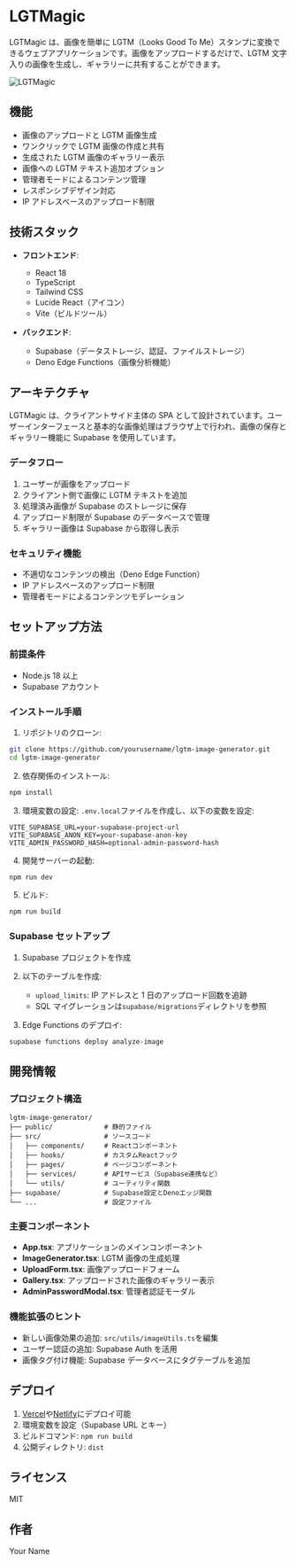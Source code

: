 # LGTMagic

LGTMagic は、画像を簡単に LGTM（Looks Good To Me）スタンプに変換できるウェブアプリケーションです。画像をアップロードするだけで、LGTM 文字入りの画像を生成し、ギャラリーに共有することができます。

![LGTMagic](https://example.com/lgtmagic-screenshot.png)

## 機能

- 画像のアップロードと LGTM 画像生成
- ワンクリックで LGTM 画像の作成と共有
- 生成された LGTM 画像のギャラリー表示
- 画像への LGTM テキスト追加オプション
- 管理者モードによるコンテンツ管理
- レスポンシブデザイン対応
- IP アドレスベースのアップロード制限

## 技術スタック

- **フロントエンド**:

  - React 18
  - TypeScript
  - Tailwind CSS
  - Lucide React（アイコン）
  - Vite（ビルドツール）

- **バックエンド**:
  - Supabase（データストレージ、認証、ファイルストレージ）
  - Deno Edge Functions（画像分析機能）

## アーキテクチャ

LGTMagic は、クライアントサイド主体の SPA として設計されています。ユーザーインターフェースと基本的な画像処理はブラウザ上で行われ、画像の保存とギャラリー機能に Supabase を使用しています。

### データフロー

1. ユーザーが画像をアップロード
2. クライアント側で画像に LGTM テキストを追加
3. 処理済み画像が Supabase のストレージに保存
4. アップロード制限が Supabase のデータベースで管理
5. ギャラリー画像は Supabase から取得し表示

### セキュリティ機能

- 不適切なコンテンツの検出（Deno Edge Function）
- IP アドレスベースのアップロード制限
- 管理者モードによるコンテンツモデレーション

## セットアップ方法

### 前提条件

- Node.js 18 以上
- Supabase アカウント

### インストール手順

1. リポジトリのクローン:

```bash
git clone https://github.com/yourusername/lgtm-image-generator.git
cd lgtm-image-generator
```

2. 依存関係のインストール:

```bash
npm install
```

3. 環境変数の設定:
   `.env.local`ファイルを作成し、以下の変数を設定:

```
VITE_SUPABASE_URL=your-supabase-project-url
VITE_SUPABASE_ANON_KEY=your-supabase-anon-key
VITE_ADMIN_PASSWORD_HASH=optional-admin-password-hash
```

4. 開発サーバーの起動:

```bash
npm run dev
```

5. ビルド:

```bash
npm run build
```

### Supabase セットアップ

1. Supabase プロジェクトを作成
2. 以下のテーブルを作成:

   - `upload_limits`: IP アドレスと 1 日のアップロード回数を追跡
   - SQL マイグレーションは`supabase/migrations`ディレクトリを参照

3. Edge Functions のデプロイ:

```bash
supabase functions deploy analyze-image
```

## 開発情報

### プロジェクト構造

```
lgtm-image-generator/
├── public/             # 静的ファイル
├── src/                # ソースコード
│   ├── components/     # Reactコンポーネント
│   ├── hooks/          # カスタムReactフック
│   ├── pages/          # ページコンポーネント
│   ├── services/       # APIサービス（Supabase連携など）
│   └── utils/          # ユーティリティ関数
├── supabase/           # Supabase設定とDenoエッジ関数
└── ...                 # 設定ファイル
```

### 主要コンポーネント

- **App.tsx**: アプリケーションのメインコンポーネント
- **ImageGenerator.tsx**: LGTM 画像の生成処理
- **UploadForm.tsx**: 画像アップロードフォーム
- **Gallery.tsx**: アップロードされた画像のギャラリー表示
- **AdminPasswordModal.tsx**: 管理者認証モーダル

### 機能拡張のヒント

- 新しい画像効果の追加: `src/utils/imageUtils.ts`を編集
- ユーザー認証の追加: Supabase Auth を活用
- 画像タグ付け機能: Supabase データベースにタグテーブルを追加

## デプロイ

1. [Vercel](https://vercel.com/)や[Netlify](https://netlify.com/)にデプロイ可能
2. 環境変数を設定（Supabase URL とキー）
3. ビルドコマンド: `npm run build`
4. 公開ディレクトリ: `dist`

## ライセンス

MIT

## 作者

Your Name

